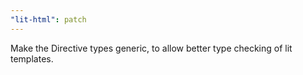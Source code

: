 ```yaml
---
"lit-html": patch
---
```


Make the Directive types generic, to allow better type checking of lit templates.

